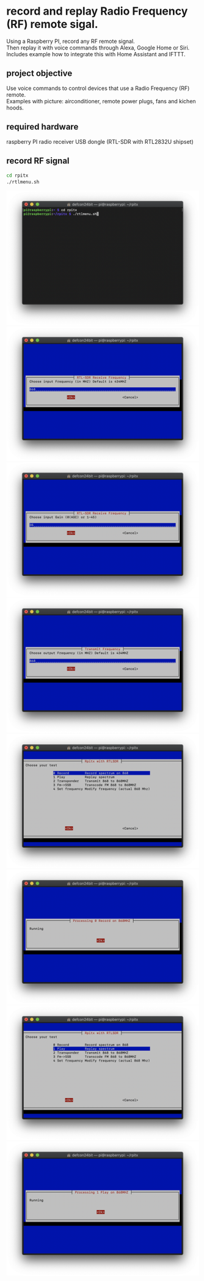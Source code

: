 # record and replay Radio Frequency (RF) remote sigal.   
Using a Raspberry PI, record any RF remote signal.  
Then replay it with voice commands through Alexa, Google Home or Siri.
Includes example how to integrate this with Home Assistant and IFTTT. 
<!--Text-->

## project objective

Use voice commands to control devices that use a Radio Frequency (RF) remote.   
Examples with picture: airconditioner, remote power plugs, fans and kichen hoods. 

## required hardware

raspberry PI
radio receiver USB dongle (RTL-SDR with RTL2832U shipset)

## record RF signal 
```bash
cd rpitx
./rtlmenu.sh
```
![](docs/pics/record-RF-menu-00001.png)
![](docs/pics/record-RF-menu-00002.png)
![](docs/pics/record-RF-menu-00003.png)
![](docs/pics/record-RF-menu-00004.png)
![](docs/pics/record-RF-menu-00005.png)
![](docs/pics/record-RF-menu-00006.png)
![](docs/pics/record-RF-menu-00007.png)
![](docs/pics/record-RF-menu-00008.png)
